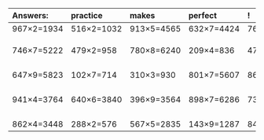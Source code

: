 | Answers: | practice | makes | perfect | ! |
| :--- | :--- | :--- | :--- | :--- |
| 967×2=1934 | 516×2=1032 | 913×5=4565 | 632×7=4424 | 764×6=4584 | 
|   |   |   |   |   | 
|   |   |   |   |   | 
|   |   |   |   |   | 
| 746×7=5222 | 479×2=958 | 780×8=6240 | 209×4=836 | 475×8=3800 | 
|   |   |   |   |   | 
|   |   |   |   |   | 
|   |   |   |   |   | 
|   |   |   |   |   | 
| 647×9=5823 | 102×7=714 | 310×3=930 | 801×7=5607 | 863×2=1726 | 
|   |   |   |   |   | 
|   |   |   |   |   | 
|   |   |   |   |   | 
|   |   |   |   |   | 
| 941×4=3764 | 640×6=3840 | 396×9=3564 | 898×7=6286 | 734×8=5872 | 
|   |   |   |   |   | 
|   |   |   |   |   | 
|   |   |   |   |   | 
|   |   |   |   |   | 
| 862×4=3448 | 288×2=576 | 567×5=2835 | 143×9=1287 | 841×9=7569 | 
